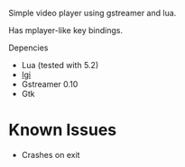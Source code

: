 Simple video player using gstreamer and lua.

Has mplayer-like key bindings.

Depencies
* Lua (tested with 5.2)
* [lgi](https://github.com/pavouk/lgi)
* Gstreamer 0.10
* Gtk

Known Issues
============
* Crashes on exit
